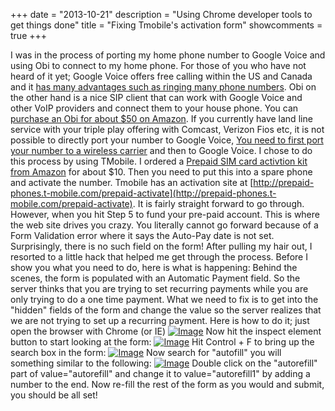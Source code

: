 +++
date = "2013-10-21"
description = "Using Chrome developer tools to get things done"
title = "Fixing Tmobile's activation form"
showcomments = true
+++

I was in the process of porting my home phone number to Google Voice and using Obi to connect to my home phone. For those of you who have not heard of it yet; Google Voice offers free calling within the US and Canada and it [has many advantages such as ringing many phone numbers](http://www.google.com/googlevoice/about.html). Obi on the other hand is a nice SIP client that can work with Google Voice and other VoIP providers and connect them to your house phone. You can [purchase an Obi for about $50 on Amazon](http://www.amazon.com/gp/product/B00BUV7C9A/ref=as_li_ss_tl?ie=UTF8&camp=1789&creative=390957&creativeASIN=B00BUV7C9A&linkCode=as2&tag=books0984-20). If you currently have land line service with your triple play offering with Comcast, Verizon Fios etc, it is not possible to directly port your number to Google Voice, [You need to first port your number to a wireless carrier](http://productforums.google.com/forum/#!msg/voice/sIk31W88SHA/A17A3KtsfIoJ) and then to Google Voice. I chose to do this process by using TMobile. I ordered a [Prepaid SIM card activtion kit from Amazon](http://www.amazon.com/T-Mobile-Tmobile-Mobile-Prepaid-Activation/dp/B003X7RY06/ref=pd_cp_cps_0) for about $10\. Then you need to put this into a spare phone and activate the number. Tmobile has an activation site at [http://prepaid-phones.t-mobile.com/prepaid-activate](http://prepaid-phones.t-mobile.com/prepaid-activate). It is fairly straight forward to go through. However, when you hit Step 5 to fund your pre-paid account. This is where the web site drives you crazy. You literally cannot go forward because of a Form Validation error where it says the Auto-Pay date is not set. Surprisingly, there is no such field on the form! After pulling my hair out, I resorted to a little hack that helped me get through the process. Before I show you what you need to do, here is what is happening: Behind the scenes, the form is populated with an Automatic Payment field. So the server thinks that you are trying to set recurring payments while you are only trying to do a one time payment. What we need to fix is to get into the "hidden" fields of the form and change the value so the server realizes that we are not trying to set up a recurring payment. Here is how to do it; just open the browser with Chrome (or IE) [![Image](http://buragc.files.wordpress.com/2013/10/capture2.png?w=487)](http://buragc.files.wordpress.com/2013/10/capture2.png) Now hit the inspect element button to start looking at the form: [![Image](http://buragc.files.wordpress.com/2013/10/inspectelement.png?w=487)](http://buragc.files.wordpress.com/2013/10/inspectelement.png) Hit Control + F to bring up the search box in the form: [![Image](http://buragc.files.wordpress.com/2013/10/find.png?w=400)](http://buragc.files.wordpress.com/2013/10/find.png) Now search for "autofill" you will something similar to the following: [![Image](http://buragc.files.wordpress.com/2013/10/inputhidden.png?w=487)](http://buragc.files.wordpress.com/2013/10/inputhidden.png) Double click on the "autorefill" part of value="autorefill" and change it to value="autorefill1" by adding a number to the end. Now re-fill the rest of the form as you would and submit, you should be all set!